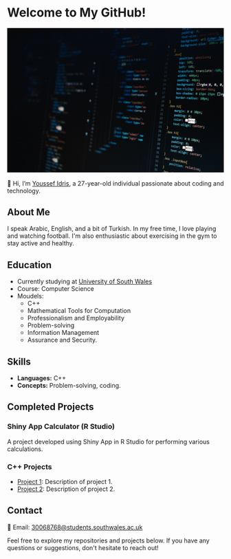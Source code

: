 # Welcome to My GitHub!
![My Photo](pexels-neo-2653362.jpg)

👋 Hi, I’m [Youssef Idris](https://github.com/Youssefidris), a 27-year-old individual passionate about coding and technology.

## About Me
I speak Arabic, English, and a bit of Turkish. In my free time, I love playing and watching football. I'm also enthusiastic about exercising in the gym to stay active and healthy.

## Education
- Currently studying at [University of South Wales](https://www.southwales.ac.uk/)
- Course: Computer Science
- Moudels:
  - C++
  - Mathematical Tools for Computation
  - Professionalism and Employability
  - Problem-solving
  - Information Management
  - Assurance and Security.

## Skills
- **Languages:** C++
- **Concepts:** Problem-solving, coding.

## Completed Projects
### Shiny App Calculator (R Studio)
A project developed using Shiny App in R Studio for performing various calculations.

### C++ Projects
- [Project 1](link-to-project-1): Description of project 1.
- [Project 2](link-to-project-2): Description of project 2.

## Contact
📧 Email: 30068768@students.southwales.ac.uk

Feel free to explore my repositories and projects below. If you have any questions or suggestions, don't hesitate to reach out!
